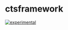 # ctsframework

<!-- badges: start -->

[![experimental](https://badges.github.io/stability-badges/dist/experimental.svg)](http://github.com/badges/stability-badges)

<!-- badges: end -->

<!--

An R package for facilitating the execution of clinical trial simulations.

## Installation

This package is not yet on [CRAN](https://cran.r-project.org/), but can be installed directly from GitHub with the commands:

``` r
require(remotes)
remotes::install_github("innomx/ctsframework")
```

## Usage

Usage is described in the package [vignette](https://innomx.github.io/ctsframework/vignettes/ctsframework-vignette.html).

-->
